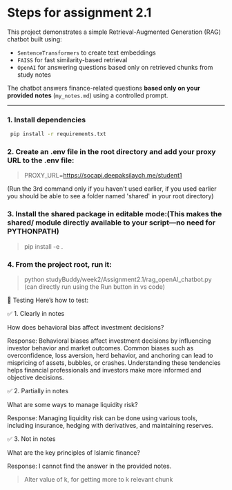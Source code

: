 # Steps for assignment 2.1

This project demonstrates a simple Retrieval-Augmented Generation (RAG) chatbot built using:
- `SentenceTransformers` to create text embeddings
- `FAISS` for fast similarity-based retrieval
- `OpenAI` for answering questions based only on retrieved chunks from study notes

The chatbot answers finance-related questions **based only on your provided notes** (`my_notes.md`) using a controlled prompt.

---
### 1. Install dependencies

```bash
 pip install -r requirements.txt
```
### 2. Create an .env file in the root directory and add your proxy URL to the .env file:

> PROXY_URL=https://socapi.deepaksilaych.me/student1


(Run the 3rd command only if you haven't used earlier, if you used earlier you should be able to see a folder named 'shared' in your root directory)
### 3. Install the shared package in editable mode:(This makes the shared/ module directly available to your script—no need for PYTHONPATH)

> pip install -e .

### 4. From the project root, run it:

> python studyBuddy/week2/Assignment2.1/rag_openAI_chatbot.py (can directly run using the Run button in vs code)


🧪 Testing
Here’s how to test:

✅ 1. Clearly in notes

How does behavioral bias affect investment decisions?

Response: Behavioral biases affect investment decisions by influencing investor behavior and market outcomes. Common biases such as overconfidence, loss aversion, herd behavior, and anchoring can lead to mispricing of assets, bubbles, or crashes. Understanding these tendencies helps financial professionals and investors make more informed and objective decisions.

✅ 2. Partially in notes

What are some ways to manage liquidity risk?

Response: Managing liquidity risk can be done using various tools, including insurance, hedging with derivatives, and maintaining reserves.

✅ 3. Not in notes

What are the key principles of Islamic finance?

Response: I cannot find the answer in the provided notes.

> Alter value of k, for getting more to k relevant chunk



